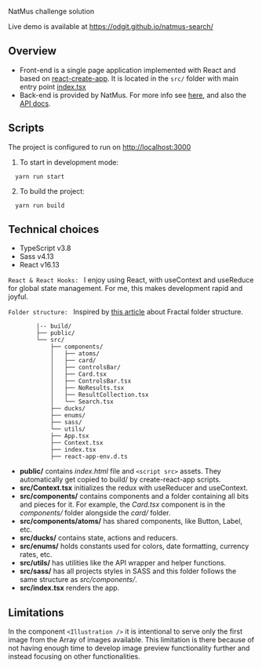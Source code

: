 NatMus challenge solution

Live demo is available at https://odgit.github.io/natmus-search/

## Overview
* Front-end is a single page application implemented with React and based on [react-create-app](https://create-react-app.dev/). It is located in the `src/` folder with main entry point [index.tsx](./src/index.tsx)
* Back-end is provided by NatMus. For more info see [here](https://nationalmuseumofdenmark.github.io/frontend-assignment-description/), and also the [API docs](https://frontend.natmus.dk/swagger/index.html).

## Scripts
The project is configured to run on [http://localhost:3000](http://localhost:3000)

1. To start in development mode:
  ```
    yarn run start
  ```
2. To build the project:
  ```
    yarn run build
  ```


## Technical choices

 - TypeScript v3.8
 - Sass v4.13
 - React v16.13

```React & React Hooks: ```  I enjoy using React, with useContext and useReduce for global state management. For me, this makes development rapid and joyful.

```Folder structure: ```
Inspired by [this article](https://hackernoon.com/fractal-a-react-app-structure-for-infinite-scale-4dab943092af) about Fractal folder structure.


            |-- build/
            ├── public/
            └── src/
                ├── components/
                │   ├── atoms/
                │   ├── card/
                │   ├── controlsBar/
                │   ├── Card.tsx
                │   ├── ControlsBar.tsx
                │   ├── NoResults.tsx
                │   ├── ResultCollection.tsx
                │   └── Search.tsx
                ├── ducks/
                ├── enums/
                ├── sass/
                └── utils/
                ├── App.tsx
                ├── Context.tsx
                ├── index.tsx
                ├── react-app-env.d.ts


* **public/** contains _index.html_ file and `<script src>` assets. They automatically get copied to build/ by create-react-app scripts.
* **src/Context.tsx** initializes the redux with useReducer and useContext.
* **src/components/** contains components and a folder containing all bits and pieces for it. For example, the _Card.tsx_ component is in the _components/_ folder alongside the _card/_ folder.
* **src/components/atoms/** has shared components, like Button, Label, etc.
* **src/ducks/** contains state, actions and reducers.
* **src/enums/** holds constants used for colors, date formatting, currency rates, etc.
* **src/utils/** has utilities like the API wrapper and helper functions.
* **src/sass/** has all projects styles in SASS and this folder follows the same structure as _src/components/_.
* **src/index.tsx** renders the app.

## Limitations
In the component `<Illustration />` it is intentional to serve only the first image from the Array of images available. This limitation is there because of not having enough time to develop image preview functionality further and instead focusing on other functionalities.